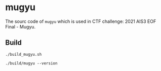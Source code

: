 # mugyu
The sourc code of `mugyu` which is used in CTF challenge: 2021 AIS3 EOF Final - Mugyu.

## Build
```
./build_mugyu.sh

./build/mugyu --version 
```